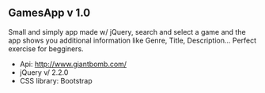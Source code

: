 ## GamesApp v 1.0

Small and simply app made w/ jQuery, search and select a game and the app shows you additional information like Genre, Title, Description... 
Perfect exercise for begginers.

- Api: http://www.giantbomb.com/
- jQuery v/ 2.2.0
- CSS library: Bootstrap


